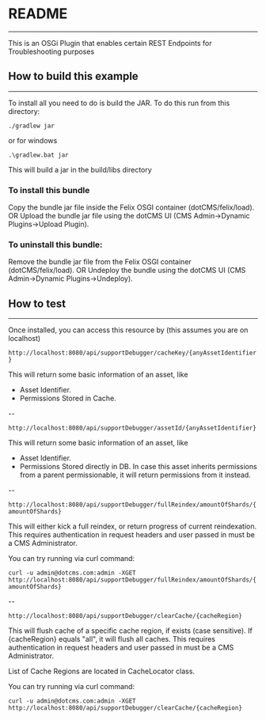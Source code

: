 
# README
----
This is an OSGi Plugin that enables certain REST Endpoints for Troubleshooting purposes


## How to build this example
----

To install all you need to do is build the JAR. To do this run from this directory:

`./gradlew jar`

or for windows

`.\gradlew.bat jar`

This will build a jar in the build/libs directory

### To install this bundle

Copy the bundle jar file inside the Felix OSGI container (dotCMS/felix/load).
        OR
Upload the bundle jar file using the dotCMS UI (CMS Admin->Dynamic Plugins->Upload Plugin).

### To uninstall this bundle:

Remove the bundle jar file from the Felix OSGI container (dotCMS/felix/load).
        OR
Undeploy the bundle using the dotCMS UI (CMS Admin->Dynamic Plugins->Undeploy).



## How to test
----

Once installed, you can access this resource by (this assumes you are on localhost)

`http://localhost:8080/api/supportDebugger/cacheKey/{anyAssetIdentifier}`

This will return some basic information of an asset, like

- Asset Identifier.
- Permissions Stored in Cache.

--

`http://localhost:8080/api/supportDebugger/assetId/{anyAssetIdentifier}`

This will return some basic information of an asset, like

- Asset Identifier.
- Permissions Stored directly in DB. In case this asset inherits permissions from a parent permissionable, it will return permissions from it instead.

--

`http://localhost:8080/api/supportDebugger/fullReindex/amountOfShards/{amountOfShards}`

This will either kick a full reindex, or return progress of current reindexation. This requires authentication in request headers and user passed in must be a CMS Administrator.

You can try running via curl command:

`curl -u admin@dotcms.com:admin -XGET http://localhost:8080/api/supportDebugger/fullReindex/amountOfShards/{amountOfShards}`

--

`http://localhost:8080/api/supportDebugger/clearCache/{cacheRegion}`

This will flush cache of a specific cache region, if exists (case sensitive). If {cacheRegion} equals "all", it will flush all caches. This requires authentication in request headers and user passed in must be a CMS Administrator.

List of Cache Regions are located in CacheLocator class.

You can try running via curl command:

`curl -u admin@dotcms.com:admin -XGET http://localhost:8080/api/supportDebugger/clearCache/{cacheRegion}`

